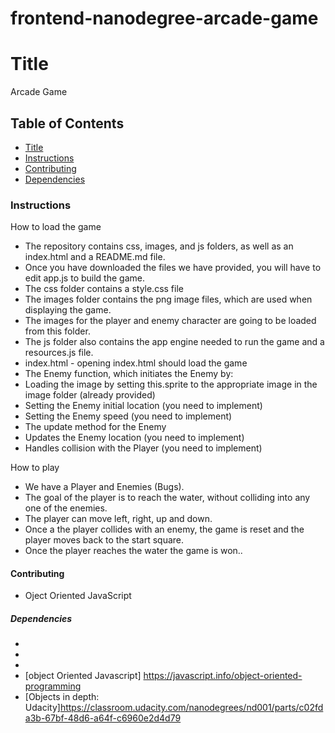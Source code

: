 frontend-nanodegree-arcade-game
===============================
# Title
Arcade Game

## Table of Contents

* [Title](#Title)
* [Instructions](###instructions)
* [Contributing](####contributing)
* [Dependencies](#####Dependencies)

### Instructions
How to load the game
* The repository contains css, images, and js folders, as well as an index.html and a README.md file.
*  Once you have downloaded the files we have provided, you will have to edit app.js to build the game.
* The css folder contains a style.css file 
* The images folder contains the png image files, which are used when displaying the game. 
* The images for the player and enemy character are going to be loaded from this folder.
* The js folder also contains the app engine needed to run the game and a resources.js file.
* index.html - opening index.html should load the game
* The Enemy function, which initiates the Enemy by:
* Loading the image by setting this.sprite to the appropriate image in the image folder (already provided)
* Setting the Enemy initial location (you need to implement)
* Setting the Enemy speed (you need to implement)
* The update method for the Enemy
* Updates the Enemy location (you need to implement)
* Handles collision with the Player (you need to implement)

How to play
* We have a Player and Enemies (Bugs). 
* The goal of the player is to reach the water, without colliding into any one of the enemies. 
* The player can move left, right, up and down.
* Once a the player collides with an enemy, the game is reset and the player moves back to the start square. 
* Once the player reaches the water the game is won..
#### Contributing
* Oject Oriented JavaScript
##### Dependencies
*  <script src="js/resources.js"></script>
*  <script src="js/app.js"></script>
*  <script src="js/engine.js"></script>
*  [object Oriented Javascript] https://javascript.info/object-oriented-programming
* [Objects in depth: Udacity]https://classroom.udacity.com/nanodegrees/nd001/parts/c02fda3b-67bf-48d6-a64f-c6960e2d4d79

